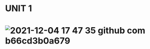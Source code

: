 # UNIT 1
# ![2021-12-04 17 47 35 github com b66cd3b0a679](https://user-images.githubusercontent.com/86545749/144709105-b5dacf57-48ca-4fda-ab5f-1f3101cfa3ad.jpg)
